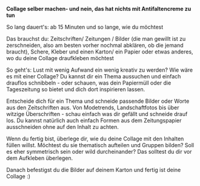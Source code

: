 **Collage selber machen- und nein, das hat nichts mit Antifaltencreme zu tun**


So lang dauert's: ab 15 Minuten und so lange, wie du möchtest

Das brauchst du: Zeitschriften/ Zeitungen / Bilder (die man gewillt ist zu zerschneiden, also am besten vorher nochmal abklären, ob die jemand braucht), Schere, Kleber und einen Karton/ ein Papier oder etwas anderes, wo du deine Collage draufkleben möchtest

So geht's: Lust mit wenig Aufwand ein wenig kreativ zu werden? Wie wäre es mit einer Collage? Du kannst dir ein Thema aussuchen und einfach drauflos schnibbeln - oder schauen, was dein Papiermüll oder die Tageszeitung so bietet und dich dort inspirieren lassen.

Entscheide dich für ein Thema und schneide passende Bilder oder Worte aus den Zeitschriften aus. Von Modetrends, Landschaftfotos bis über witzige Überschriften - schau einfach was dir gefällt und schneide drauf los. Du kannst natürlich auch einfach Formen aus dem Zeitungspapier ausschneiden ohne auf den Inhalt zu achten. 

Wenn du fertig bist, überlege dir, wie du deine Collage mit den Inhalten füllen willst. Möchtest du sie thematisch aufteilen und Gruppen bilden? Soll es eher symmetrisch sein oder wild durcheinander? Das solltest du dir vor dem Aufkleben überlegen. 

Danach befestigst du die Bilder auf deinem Karton und fertig ist deine Collage :) 
